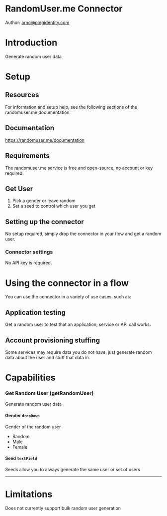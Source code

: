 # RandomUser.me Connector
Author: arno@pingidentity.com

# Introduction
Generate random user data

# Setup
## Resources
For information and setup help, see the following sections of the randomuser.me documentation:

## Documentation
https://randomuser.me/documentation

## Requirements
The randomuser.me service is free and open-source, no account or key required.

## Get User
1. Pick a gender or leave random
2. Set a seed to control which user you get

## Setting up the connector
No setup required, simply drop the connector in your flow and get a random user.

### Connector settings
No API key is required.

# Using the connector in a flow
You can use the connector in a variety of use cases, such as:

## Application testing
Get a random user to test that an application, service or API call works.


## Account provisioning stuffing
Some services may require data you do not have, just generate random data about the user and stuff that data in.

# Capabilities
### Get Random User (getRandomUser)


Generate random user data

#### Gender `dropDown`


Gender of the random user


 - Random
 - Male
 - Female

#### Seed `textField`


Seeds allow you to always generate the same user or set of users

---



# Limitations
Does not currently support bulk random user generation

